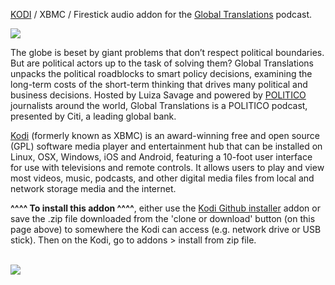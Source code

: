 <a href="kodi.tv">KODI<a> / XBMC / Firestick audio addon for the <a href="https://www.politico.com/global-translations">Global Translations</a> podcast.<br>

<img src="https://cdn1.player.fm/images/13940126/series/VI7sTwYgBdjIa475/256.jpg"><br>

The globe is beset by giant problems that don’t respect political boundaries. But are political actors up to the task of solving them? Global Translations unpacks the political roadblocks to smart policy decisions, examining the long-term costs of the short-term thinking that drives many political and business decisions. Hosted by Luiza Savage and powered by <a href="https://www.politico.com">POLITICO</a> journalists around the world, Global Translations is a POLITICO podcast, presented by Citi, a leading global bank.<br>

<a href="www.kodi.tv">Kodi</a> (formerly known as XBMC) is an award-winning free and open source (GPL) software media player and entertainment hub that can be installed on Linux, OSX, Windows, iOS and Android, featuring a 10-foot user interface for use with televisions and remote controls. It allows users to play and view most videos, music, podcasts, and other digital media files from local and network storage media and the internet.<br>

<b>^^^^ To install this addon ^^^^</b>, either use the <a href="https://www.tvaddons.co/github-browser-kodi/">Kodi Github installer</a> addon or save the .zip file downloaded from the 'clone or download' button (on this page above) to somewhere the Kodi can access (e.g. network drive or USB stick). Then on the Kodi, go to addons > install from zip file.<br>

<br><a href="http://www.kodi.tv"><img src="https://kodi.tv/sites/default/files/page/field_image/about--devices.jpg">
